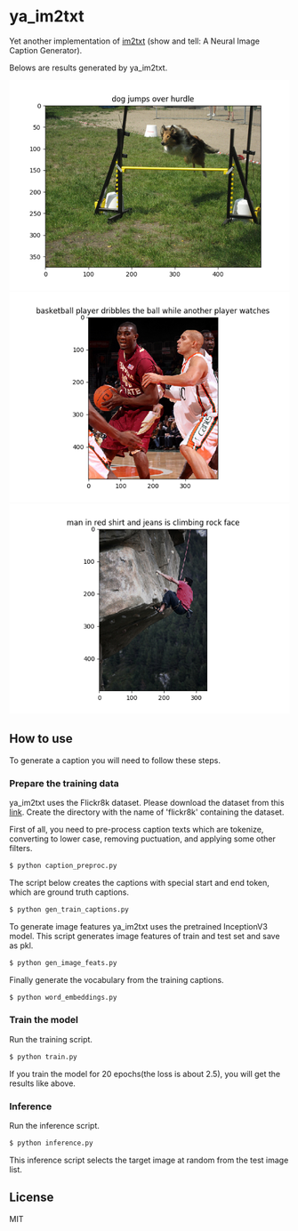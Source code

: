 # ya_im2txt

Yet another implementation of [im2txt](https://github.com/tensorflow/models/tree/master/research/im2txt) (show and tell: A Neural Image Caption Generator).

Belows are results generated by ya_im2txt.

![result1](results/result1.png)
![result2](results/result2.png)
![result3](results/result3.png)

## How to use

To generate a caption you will need to follow these steps.

### Prepare the training data

ya_im2txt uses the Flickr8k dataset. Please download the dataset from this [link](https://machinelearningmastery.com/prepare-photo-caption-dataset-training-deep-learning-model/).
Create the directory with the name of 'flickr8k' containing the dataset.

First of all, you need to pre-process caption texts which are tokenize, converting to lower case, removing puctuation, and applying some other filters.

```bash
$ python caption_preproc.py
```

The script below creates the captions with special start and end token, which are ground truth captions.

```bash
$ python gen_train_captions.py
```

To generate image features ya_im2txt uses the pretrained InceptionV3 model. This script generates image features of train and test set and save as pkl.

```bash
$ python gen_image_feats.py
```

Finally generate the vocabulary from the training captions.

```bash
$ python word_embeddings.py
```

### Train the model

Run the training script.

```bash
$ python train.py
```

If you train the model for 20 epochs(the loss is about 2.5), you will get the results like above.

### Inference

Run the inference script.

```bash
$ python inference.py
```

This inference script selects the target image at random from the test image list.

## License

MIT